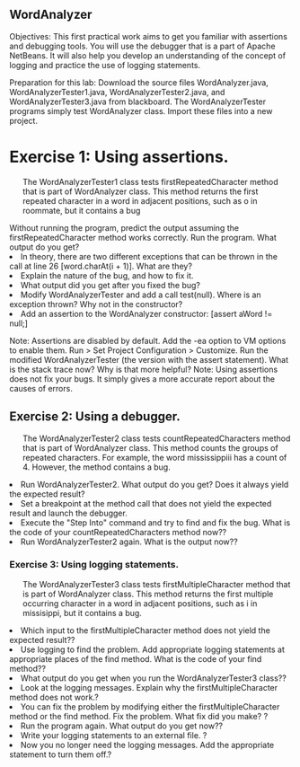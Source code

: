 <h2>WordAnalyzer</h2> 
 
Objectives: This first practical work aims to get you familiar with assertions and debugging tools. You will use the debugger that is a part of Apache NetBeans. It will also help you develop an understanding of the concept of logging and practice the use of logging statements.

Preparation for this lab:
Download the source files WordAnalyzer.java, WordAnalyzerTester1.java, WordAnalyzerTester2.java, and WordAnalyzerTester3.java from blackboard. The WordAnalyzerTester programs simply test WordAnalyzer class. Import these files into a new project.



<h1>Exercise 1: Using assertions.</h1>
<ol><p>The WordAnalyzerTester1 class tests firstRepeatedCharacter method that is part of WordAnalyzer class. This method returns the first repeated character in a word in adjacent positions, such as o in roommate, but it contains a bug</p></ol>
<il>Without running the program, predict the output assuming the firstRepeatedCharacter method works correctly.</il>	
<il>Run the program. What output do you get?</il>
<li>In theory, there are two different exceptions that can be thrown in the call at line 26 [word.charAt(i + 1)]. What are they?</li>
<li>Explain the nature of the bug, and how to fix it.</li> 
<li>What output did you get after you fixed the bug?</li>
<li>Modify WordAnalyzerTester and add a call test(null). Where is an exception thrown? Why not in the constructor?</li>
<li>Add an assertion to the WordAnalyzer constructor: [assert aWord != null;]</li>
<P>  Note: Assertions are disabled by default. Add the -ea option to VM options to enable them. Run > Set Project Configuration > Customize.
Run the modified WordAnalyzerTester (the version with the assert statement). What is the stack trace now? Why is that more helpful?
Note: Using assertions does not fix your bugs. It simply gives a more accurate report about the causes of errors.</P>



<h2>Exercise 2: Using a debugger.</h2>
<ol><p>The WordAnalyzerTester2 class tests countRepeatedCharacters method that is part of WordAnalyzer class. This method counts the groups of repeated characters. For example, the word mississippiii has a count of 4. However, the method contains a bug.</p></ol>
<li>Run WordAnalyzerTester2. What output do you get? Does it always yield the expected result?</li>
<li>Set a breakpoint at the method call that does not yield the expected result and launch the debugger.</li>
<li>Execute the "Step Into" command and try to find and fix the bug. What is the code of your countRepeatedCharacters method now??</li>
<li>Run WordAnalyzerTester2 again. What is the output now??</li>




<h3>Exercise 3: Using logging statements.</h3>
<ol><p>The WordAnalyzerTester3 class tests firstMultipleCharacter method that is part of WordAnalyzer class. This method returns the first multiple occurring character in a word in adjacent positions, such as i in missisippi, but it contains a bug.</p></ol>
<li>Which input to the firstMultipleCharacter method does not yield the expected result??</li>
<li>Use logging to find the problem. Add appropriate logging statements at appropriate places of the find method. What is the code of your find method??</li>
<li>What output do you get when you run the WordAnalyzerTester3 class??</li>
<li>	Look at the logging messages. Explain why the firstMultipleCharacter method does not work.?</li>
<li>You can fix the problem by modifying either the firstMultipleCharacter method or the find method. Fix the problem. What fix did you make?  ?</li>
<li>Run the program again. What output do you get now??</li>
<li>Write your logging statements to an external file. ?</li>
<li>	Now you no longer need the logging messages. Add the appropriate statement to turn them off.?</li>
